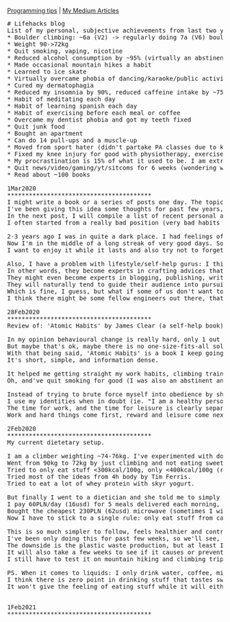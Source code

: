 <a href="index.html">Programming tips</a> | <a href="https://filip-drapejkowski.medium.com/">My Medium Articles</a>
<pre>
# Lifehacks blog
List of my personal, subjective achievements from last two years:
* Boulder climbing: ~6a (V2) -> regularly doing 7a (V6) boulders
* Weight 90->72kg
* Quit smoking, vaping, nicotine
* Reduced alcohol consumption by ~95% (virtually an abstinent)
* Made occasional mountain hikes a habit
* Learned to ice skate
* Virtually overcame phobia of dancing/karaoke/public activities 
* Cured my dermatophagia
* Reduced my insomnia by 90%, reduced caffeine intake by ~75%
* Habit of meditating each day
* Habit of learning spanish each day
* Habit of exercising before each meal or coffee
* Overcame my dentist phobia and got my teeth fixed
* Quit junk food
* Bought an apartment
* Can do 14 pull-ups and a muscle-up 
* Moved from sport hater (didn't partake PA classes due to knee injury) to sport lover
* Fixed my knee injury for good with physiotherapy, exercise and weight loss (instead of surgery)
* My procrastination is 15% of what it used to be. I am extremally happy with my productivity.
* Quit news/video/gaming/yt/sitcoms for 6 weeks (wondering what to do next though)
* Read about ~100 books

1Mar2020
****************************************
I might write a book or a series of posts one day. The topic would be habits-crafting. The book could potentially help me to organise my thoughts.
I've been giving this idea some thoughts for past few years, but I always thought I lack credibility.
In the next post, I will compile a list of recent personal accomplishments. These might look like small wins, but for me there were huge. 
I often started from a really bad position (very bad habits for very long time).

2-3 years ago I was in quite a dark place. I had feelings of anxiety, frustration, anger, procrastination, disappointment, resentment almost every day.
Now I'm in the middle of a long streak of very good days. Some anxiety remains, but I mostly experience excitement, hope, empathy, trust, fascination, satisfaction and gratitude.
I want to enjoy it while it lasts and also try not to forget what small changes in my routines enabled it.

Also, I have a problem with lifestyle/self-help gurus: I think they tend to overfit to popularity. 
In other words, they become experts in crafting advices that sound catchy and propagate quickly. 
They might even become experts in blogging, publishing, writing, recording and marketing youtube videos. 
They will naturally tend to guide their audience into pursuing a blogger/youtuber/writer career as well.
Which is fine, I guess, but what if some of us don't want to make a living from this?
I think there might be some fellow engineers out there, that would like to engage in some discussion and maybe benefit from my observations, and also share some of theirs in return.

28Feb2020
****************************************
Review of: 'Atomic Habits' by James Clear (a self-help book)

In my opinion behavioural change is really hard, only 1 out of 10 strategies I read about will work for me.
But maybe that's ok, maybe there is no one-size-fits-all solution.
With that being said, 'Atomic Habits' is a book I keep going back to. It's only promise is that it will show how habits can be established or interrupted - and it delivers.
It's short, simple, and information dense.

It helped me getting straight my work habits, climbing trainings, daily pushups/pullups/stretching/choosing stairs instead of elevator. It allowed me to regulate my media consumption and news intake. I've conquered my chronic insomnia partially thanks to it.
Oh, and've quit smoking for good (I was also an abstinent and didn't eat any sweets for some time). My anger and anxiety management skills are orders of magnitude better than they used to be. I don't do scrolling of social media feeds anymore.

Instead of trying to brute force myself into obedience by sheer willpower, I break my habits into cue-craving-action-reward and work on each step.
I use my identities when in doubt (ie. "I am a healthy person that moves a lot") as a mantra. I make desired actions obvious, easy and available.
The time for work, and the time for leisure is clearly separated (despite working remotely, flexible hours).
Work and hard things come first, reward and leisure come next - the order is important. The cost of making lazy choices in the morning is much higher than the cost of making them in the evening.

2Feb2020
****************************************
My current dietetary setup.

I am a climber weighting ~74-76kg. I've experimented with dozens of dietetary techniques and theories for last few years.
Went from 90kg to 72kg by just climbing and not eating sweets, but it was a constant struggle and controlling my diet took a lot of my attention.
Tried to only eat stuff <300kcal/100g, only <400kcal/100g (remember: carbs and proteins ~4kcal/g, fat 9gkcal/g! also: fat takes a lot of time to kick in!).
Tried most of the ideas from 4h body by Tim Ferris.
Tried to eat a lot of whey protein with skyr yogurt. 

But finally I went to a dietician and she told me to simply get a catering service.
I pay 60PLN/day (16usd) for 5 meals delivered each morning, balanced diet with slightly elevated proteins, 2500kcal (0.5kg reduction / week, I will move to 2800kcal or 3000kcal at some point).
Bought the cheapest 230PLN (62usd) microwave (sometimes I will also use an oven, but it's not really required). 
Now I have to stick to a single rule: only eat stuff from catering (and maybe have a cheat day when visiting my parents or wanting to cook with smb).

This is so much simpler to follow, feels healthier and controlled.
I've been only doing this for past few weeks, so we'll see, but it might be THE solution.
The downside is the plastic waste production, but at least I scrupulously segregate my waste and never buy bottled liquids.
It will also take a few weeks to see if it causes or prevents gastric problems. 
I still have to test it on mountain hiking and climbing trips - is the packaging handy enough for eating outdoor?

PS. When it comes to liquids: I only drink water, coffee, mint and tea.
I think there is zero point in drinking stuff that tastes sweet. 
It won't give the feeling of eating stuff while it will either deliver a lot of calories or deregulate you (insulin spikes etc).


1Feb2021
**************************************** 
</pre>
